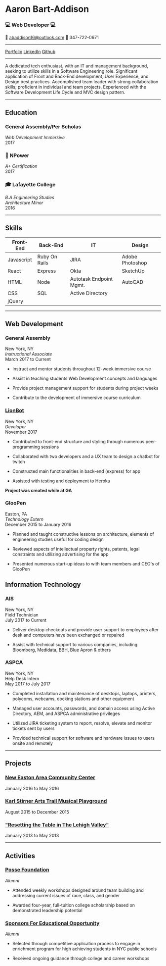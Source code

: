 # Aaron Bart-Addison 
### :computer: **Web Developer** :computer:

:email: abaddison16@outlook.com
:iphone: 347-722-0671
___
[Portfolio](https://ronaddy.github.io)
[LinkedIn](https://linkedin.com/in/abaddison16/)
[Github](https://github.com/RonAddy)
___

A dedicated tech enthusiast, with an IT and management background, seeking to utilize skills in a Software Engineering role. Significant application of Front and Back-End development, User Experience, and Design best practices.  Accomplished team leader with strong collaboration skills; proficient in individual and team projects. Experienced with the Software Development Life Cycle and MVC design pattern.

***

## Education

### **General Assembly/Per Scholas**
_Web Development Immersive_
<br>
2017

### :battery: **NPower**
_A+ Certification_
<br>
2017

### :mortar_board: **Lafayette College**
_B.A Engineering Studies_
<br>
_Architecture Minor_
<br>
2016

___

## Skills
|Front-End| Back-End | IT | Design|
|---------|----------|----|-------|
|Javascript|Ruby On Rails|JIRA|Adobe Photoshop
|React|Express|Okta|SketchUp
|HTML|Node|Autotask Endpoint Mgmt.|AutoCAD
|CSS|SQL|Active Directory
|jQuery|
___


## Web Development 

### **General Assembly**
New York, NY
<br>
_Instructional Associate_
<br>
March 2017 to Current

* Instruct and mentor students throughout 12-week immersive course

* Assist in teaching students Web Development concepts and languages

* Provide project management support for students during project weeks

* Contribute to the development of immersive course curriculum 


### [**LionBot**](https://github.com/k1bs/lionbot)
New York, NY
<br>
_Developer_
<br>
November 2017

* Contributed to front-end structure and styling through numerous peer-programming sessions

* Collaborated with two developers and a UX team to design a chatbot for twitch

* Constructed main functionalities in back-end (express) for app

* Assisted with testing and deployment to Heroku

**Project was created while at GA**

### **GlooPen**
Easton, PA
<br>
_Technology Extern_
<br>
December 2015 to January 2016

* Planned and taught constructive lessons on architecture, elements of engineering studies useful for coding design

* Reviewed aspects of intellectual property rights, patents, legal constraints and utilizing advertising for the app

* Presented numerous start-up ideas to with team members and CEO's of GlooPen

## Information Technology

### **AIS**
New York, NY
<br>
Field Technician
<br>
July 2017 to Current
* Deliver desktop checkouts and provide user support to employees after desk and computers have been exchanged or repaired

* Assist with technical support to various companies, including Bloomberg, Medidata, BBH, Blue Apron & others

### **ASPCA**
New York, NY
<br>
Help Desk Intern
<br>
May 2017 to July 2017
* Completed installation and maintenance of desktops, laptops, printers, polycoms, webcams, docking stations and other equipment

* Managed user accounts, passwords, and domain access using Active Directory, AEM, and ASPCA administrative privileges 

* Utilized JIRA ticketing system to report, resolve, elevate and monitor tickets sent by users 

* Provided technical support for software and hardware issues to users onsite and remotely 

___

## Projects
### [New Easton Area Community Center](https://www.youtube.com/watch?v=1DJS8skHULk)
January 2016 to May 2016

### [Karl Stirner Arts Trail Musical Playground](https://sites.lafayette.edu/egrs451-fa15/ksat-playground/)
August 2015 to December 2015

### ["Resetting the Table in The Lehigh Valley"](https://sustainability.lafayette.edu/wp-content/uploads/sites/19/2016/03/Resetting-the-Table-in-the-Lehigh-Valley-Final-Print-Version-June-2014.pdf)
January 2013 to May 2013

___

## Activities

### [**Posse Foundation**](https://www.possefoundation.org/)
_Alumni_
* Attended weekly workshops designed around team building and addressing current issues of race, class, and gender

* Awarded four-year, full-tuition college scholarship based on demonstrated leadership potential

### [**Sponsors For Educational Opportunity**](http://www.seo-usa.org/)
_Alumni_
* Selected through competitive application process to engage in enrichment program for high achieving students in NYC public schools

* Received ongoing guidance through college and career workshops

